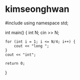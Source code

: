 # kimseonghwan

#include <iostream>
using namespace std;

int main() {
	int N;
	cin >> N;

	for (int i = 1; i <= N/4; i++) {
		cout << "long ";
	}
	cout << "int";

	return 0;
}
